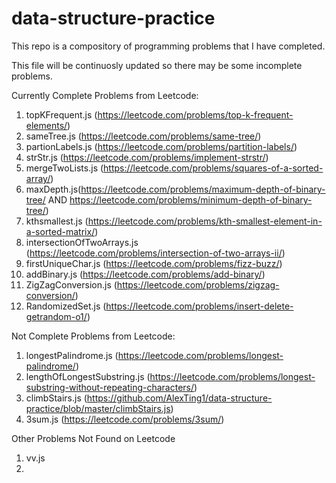 # data-structure-practice

This repo is a compository of programming problems that I have completed. 

This file will be continuosly updated so there may be some incomplete problems. 

Currently Complete Problems from Leetcode:
  1. topKFrequent.js (https://leetcode.com/problems/top-k-frequent-elements/)
  2. sameTree.js (https://leetcode.com/problems/same-tree/)
  3. partionLabels.js (https://leetcode.com/problems/partition-labels/)
  4. strStr.js (https://leetcode.com/problems/implement-strstr/)
  5. mergeTwoLists.js (https://leetcode.com/problems/squares-of-a-sorted-array/)
  6. maxDepth.js(https://leetcode.com/problems/maximum-depth-of-binary-tree/ AND https://leetcode.com/problems/minimum-depth-of-binary-tree/)
  7. kthsmallest.js (https://leetcode.com/problems/kth-smallest-element-in-a-sorted-matrix/)
  8. intersectionOfTwoArrays.js (https://leetcode.com/problems/intersection-of-two-arrays-ii/)
  9. firstUniqueChar.js (https://leetcode.com/problems/fizz-buzz/)
  10. addBinary.js (https://leetcode.com/problems/add-binary/)
  11. ZigZagConversion.js (https://leetcode.com/problems/zigzag-conversion/)
  12. RandomizedSet.js (https://leetcode.com/problems/insert-delete-getrandom-o1/)
  
Not Complete Problems from Leetcode:
  1. longestPalindrome.js (https://leetcode.com/problems/longest-palindrome/)
  2. lengthOfLongestSubstring.js (https://leetcode.com/problems/longest-substring-without-repeating-characters/)
  3. climbStairs.js (https://github.com/AlexTing1/data-structure-practice/blob/master/climbStairs.js)
  4. 3sum.js (https://leetcode.com/problems/3sum/)

Other Problems Not Found on Leetcode
  1. vv.js
  2.  
